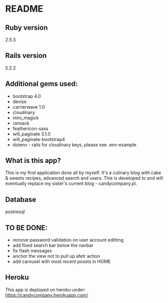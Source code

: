 # README

## Ruby version
2.5.3

## Rails version
5.2.2

## Additional gems used:
- bootstrap 4.0
- devise
- carrierwave 1.0
- cloudinary
- mini_magick
- ransack
- feathericon-sass
- will_paginate 3.1.0
- will_paginate-bootstrap4
- dotenv - rails for cloudinary keys, please see .env-example

## What is this app?
This is my first application done all by myself.
It's a culinary blog with cake & sweets recipes, advanced search and users.
This is developed to and will eventually replace my sister's current blog - candycompany.pl.

## Database
postresql

## TO BE DONE:
- remove password validation on user account editting
- add fixed search bar below the navbar
- fix flash messages
- anchor the view not to pull up afetr action
- add carousel with most recent possts in HOME

## Heroku
This app is deployed on heroku under: https://candycompany.herokuapp.com/
